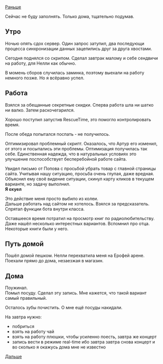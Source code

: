 [Раньше](2019.10.02.md)

Сейчас не буду заполнять. Только дома, тщательно подумав.
## Утро
Ночью опять сдох сервер. Один запрос затупил, два последующи процесса синхронизации данных зацепились друг за друга хвостами.

Сегодня поднялся со скрипом. Сделал завтрак малому и себе сендвичи на работу, для Нелли как обычно.

В момень сборов случилась заминка, поэтому выехали на работу немного позже. Но я всёравно успел.
## Работа
Взялся за обещанные секретные скидки. Сперва работа шла ни шатко ни валко. Затем раскочегарился.

Хорошо поступил запустив RescueTime, это помогло контролировать время.

После обеда попытался поспать - не получилось.

Оптимизировал проблемный скрипт. Оказалось, что Артур его изменил, от этого и посыпались эти проблемы. Оптимизация получилась так себе. Единственная надежда, что в натуральных условиях это улучшение поспособствует бесперебойной работе сайта.

Увидел письмо от Попова с просьбой убрать товар с главной страницы сайта. Учитывая нашу ситуацию, просьба очень глупая, даже вредная. Объяснил ему своё видение ситуации, скинул карту кликов в текущем варианте, но задачу выполнил.  
**Я охуел**

Это действие меня просто выбило из колеи.  
Дальше работать над сайтом не хотелось. Взялся за предсказатель. Спрятал функции бота внутри класса.

Оставшееся время потратил на просмотр книг по радиолюбительству. Даже нашёл несколько интерестных вариантов. Вспомнил про отца. Некоторые книги были у него.
## Путь домой
Пошёл домой пешком. Нелли перехватила меня на Ерофей арене. Поехали прямо до дома, незаезжая в магазин.
## Дома
Поужинал.  
Помыл посуду.
Сделал эту запись. Мне кажется, что такой вариант самый правильный.

Осталось зубы почистить.
О мне ещё посуды накидали.

На завтра нужно:
 - побриться
 - взять на работу чай
 - взять на работу плюшки, чтобы усиленно поесть, завтра же концерт
 - запись вести в режиме real-time ибо завтра завтра снова концерт и во сколько я окажусь дома мне не известно

 [Дальше](2019.10.04.md)